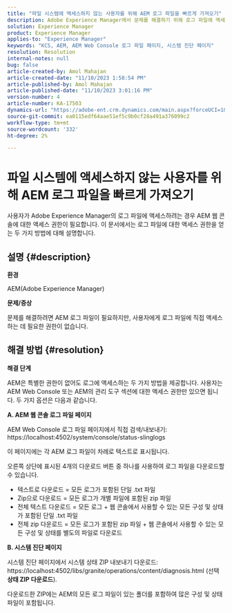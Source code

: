 ```yaml
---
title: "파일 시스템에 액세스하지 않는 사용자를 위해 AEM 로그 파일을 빠르게 가져오기"
description: Adobe Experience Manager에서 문제를 해결하기 위해 로그 파일에 액세스하는 방법을 알아봅니다. AEM 웹 콘솔에 대한 액세스 권한이 필요합니다.
solution: Experience Manager
product: Experience Manager
applies-to: "Experience Manager"
keywords: "KCS, AEM, AEM Web Console 로그 파일 페이지, 시스템 진단 페이지"
resolution: Resolution
internal-notes: null
bug: false
article-created-by: Amol Mahajan
article-created-date: "11/10/2023 1:58:54 PM"
article-published-by: Amol Mahajan
article-published-date: "11/10/2023 3:01:16 PM"
version-number: 4
article-number: KA-17503
dynamics-url: "https://adobe-ent.crm.dynamics.com/main.aspx?forceUCI=1&pagetype=entityrecord&etn=knowledgearticle&id=3ef38345-d17f-ee11-8179-6045bd006704"
source-git-commit: ea0115edf64aae51ef5c9b0cf28a491a376099c2
workflow-type: tm+mt
source-wordcount: '332'
ht-degree: 2%

---
```


# 파일 시스템에 액세스하지 않는 사용자를 위해 AEM 로그 파일을 빠르게 가져오기


사용자가 Adobe Experience Manager의 로그 파일에 액세스하려는 경우 AEM 웹 콘솔에 대한 액세스 권한이 필요합니다. 이 문서에서는 로그 파일에 대한 액세스 권한을 얻는 두 가지 방법에 대해 설명합니다.

## 설명 {#description}


<b>환경</b>

AEM(Adobe Experience Manager)

<b>문제/증상</b>

문제를 해결하려면 AEM 로그 파일이 필요하지만, 사용자에게 로그 파일에 직접 액세스하는 데 필요한 권한이 없습니다.


## 해결 방법 {#resolution}


<b>해결 단계</b>

AEM은 특별한 권한이 없어도 로그에 액세스하는 두 가지 방법을 제공합니다. 사용자는 AEM Web Console 또는 AEM의 관리 도구 섹션에 대한 액세스 권한만 있으면 됩니다. 두 가지 옵션은 다음과 같습니다.

<b>A. AEM 웹 콘솔 로그 파일 페이지</b>

AEM Web Console 로그 파일 페이지에서 직접 검색/내보내기: https://localhost:4502/system/console/status-slinglogs

이 페이지에는 각 AEM 로그 파일이 차례로 텍스트로 표시됩니다.

오른쪽 상단에 표시된 4개의 다운로드 버튼 중 하나를 사용하여 로그 파일을 다운로드할 수 있습니다.

- 텍스트로 다운로드 = 모든 로그가 포함된 단일 .txt 파일
- Zip으로 다운로드 = 모든 로그가 개별 파일에 포함된 zip 파일
- 전체 텍스트 다운로드 = 모든 로그 + 웹 콘솔에서 사용할 수 있는 모든 구성 및 상태가 포함된 단일 .txt 파일
- 전체 zip 다운로드 = 모든 로그가 포함된 zip 파일 + 웹 콘솔에서 사용할 수 있는 모든 구성 및 상태를 별도의 파일로 다운로드


<b>B. 시스템 진단 페이지</b>

시스템 진단 페이지에서 시스템 상태 ZIP 내보내기 다운로드: https://localhost:4502/libs/granite/operations/content/diagnosis.html (선택 <b>상태 ZIP 다운로드</b>).

다운로드한 ZIP에는 AEM의 모든 로그 파일이 있는 폴더를 포함하여 많은 구성 및 상태 파일이 포함됩니다.
